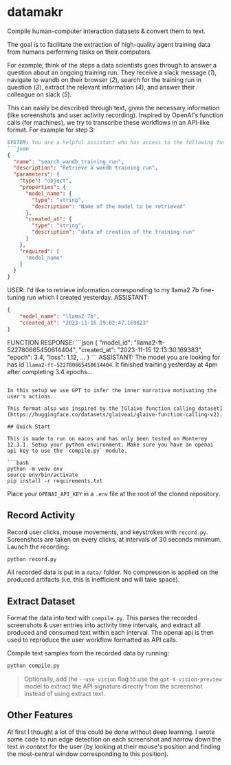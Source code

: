 # datamakr
Compile human-computer interaction datasets & convert them to text.

The goal is to facilitate the extraction of high-quality agent training data from humans performing tasks on their computers.

For example, think of the steps a data scientists goes through to answer a question about an ongoing training run. They receive a slack message (*1*), navigate to wandb on their browser (*2*), search for the training run in question (*3*), extract the relevant information (*4*), and answer their colleague on slack (*5*).

This can easily be described through text, given the necessary information (like screenshots and user activity recording). Inspired by OpenAI's function calls (for machines), we try to transcribe these workflows in an API-like format. For example for step 3:
```markdown
SYSTEM: You are a helpful assistant who has access to the following function to help the user, which you can use if needed -
```json
{
  "name": "search_wandb_training_run",
  "description": "Retrieve a wandb training run",
  "parameters": {
    "type": "object",
    "properties": {
      "model_name": {
        "type": "string",
        "description": "Name of the model to be retrieved"
      },
      "created_at": {
        "type": "string",
        "description": "data of creation of the training run"
      }
    },
    "required": [
      "model_name"
    ]
  }
}
```
USER: I'd like to retrieve information corresponding to my llama2 7b fine-tuning run which I created yesterday.
ASSISTANT: <functioncall>
```json
{
    "model_name": "llama2 7b",
    "created_at": "2023-11-16 19:02:47.169823"
}
```
FUNCTION RESPONSE:
&#96;&#96;&#96;json
{
    "model_id": "llama2-ft-522780665450614404",
    "created_at": "2023-11-15 12:13:30.169383",
    "epoch": 3.4,
    "loss": 1.12,
    ...
}
&#96;&#96;&#96;
ASSISTANT: The model you are looking for has id `llama2-ft-522780665450614404`. It finished training yesterday at 4pm after completing 3.4 epochs...
```

In this setup we use GPT to infer the inner narrative motivating the user's actions.

This format also was inspired by the [Glaive function calling dataset](https://huggingface.co/datasets/glaiveai/glaive-function-calling-v2).

## Quick Start

This is made to run on macos and has only been tested on Monterey 12.3.1. Setup your python environment. Make sure you have an openai api key to use the `compile.py` module.

```bash
python -m venv env
source env/bin/activate
pip install -r requirements.txt
```

Place your `OPENAI_API_KEY` in a `.env` file at the root of the cloned repository.

## Record Activity

Record user clicks, mouse movements, and keystrokes with `record.py`. Screenshots are taken on every clicks, at intervals of 30 seconds minimum. Launch the recording:
```bash
python record.py
```

All recorded data is put in a `data/` folder. No compression is applied on the produced artifacts (i.e. this is inefficient and will take space).

## Extract Dataset

Format the data into text with `compile.py`. This parses the recorded screenshots & user entries into activity time intervals, and extract all produced and consumed text within each interval. The openai api is then used to reproduce the user workflow formatted as API calls.

Compile text samples from the recorded data by running:
```bash
python compile.py
```
> Optionally, add the `--use-vision` flag to use the `gpt-4-vision-preview` model to extract the API signature directly from the screenshot instead of using extract text.

## Other Features

At first I thought a lot of this could be done without deep learning. I wrote some code to run edge detection on each screenshot and narrow down the text *in context* for the user (by looking at their mouse's position and finding the most-central window corresponding to this position).
